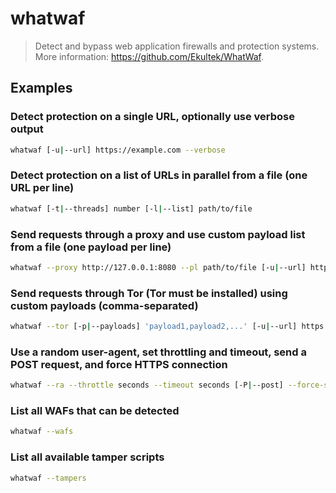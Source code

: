 # whatwaf

> Detect and bypass web application firewalls and protection systems. More information: <https://github.com/Ekultek/WhatWaf>.

## Examples

### Detect protection on a single URL, optionally use verbose output

```bash
whatwaf [-u|--url] https://example.com --verbose
```

### Detect protection on a list of URLs in parallel from a file (one URL per line)

```bash
whatwaf [-t|--threads] number [-l|--list] path/to/file
```

### Send requests through a proxy and use custom payload list from a file (one payload per line)

```bash
whatwaf --proxy http://127.0.0.1:8080 --pl path/to/file [-u|--url] https://example.com
```

### Send requests through Tor (Tor must be installed) using custom payloads (comma-separated)

```bash
whatwaf --tor [-p|--payloads] 'payload1,payload2,...' [-u|--url] https://example.com
```

### Use a random user-agent, set throttling and timeout, send a POST request, and force HTTPS connection

```bash
whatwaf --ra --throttle seconds --timeout seconds [-P|--post] --force-ssl [-u|--url] http://example.com
```

### List all WAFs that can be detected

```bash
whatwaf --wafs
```

### List all available tamper scripts

```bash
whatwaf --tampers
```
